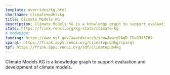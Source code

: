 ```yaml
---
template: overrides/kg.html
shortname: climatemodelskg
title: Climate Models KG
description: Climate Models KG is a knowledge graph to support evaluation and development of climate models.
stats: https://frink.renci.org/kg-stats/climate-kg
# homepage: 
funding: https://www.nsf.gov/awardsearch/showAward?AWD_ID=2333789
sparql: https://frink.apps.renci.org/climatepub4kg/sparql
tpf: https://frink.apps.renci.org/ldf/climatepub4kg
---
```

Climate Models KG is a knowledge graph to support evaluation and development of climate models.

